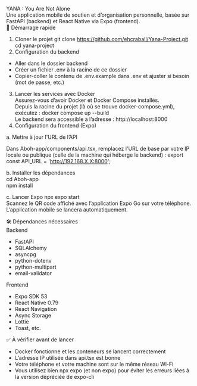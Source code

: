 YANA : You Are Not Alone  
Une application mobile de soutien et d’organisation personnelle, basée sur FastAPI (backend) et React Native via Expo (frontend).  
🚀 Démarrage rapide
1. Cloner le projet
  git clone https://github.com/ehcraball/Yana-Project.git  
  cd yana-project
2. Configuration du backend
  - Aller dans le dossier backend
  - Créer un fichier .env à la racine de ce dossier
  - Copier-coller le contenu de .env.example dans .env et ajuster si besoin (mot de passe, etc.)
3. Lancer les services avec Docker  
  Assurez-vous d’avoir Docker et Docker Compose installés.  
  Depuis la racine du projet (là où se trouve docker-compose.yml), exécutez : docker compose up --build  
  Le backend sera accessible à l’adresse : http://localhost:8000  
4. Configuration du frontend (Expo)

  a. Mettre à jour l'URL de l’API  

  Dans Aboh-app/components/api.tsx, remplacez l'URL de base par votre IP locale ou publique (celle de la machine qui héberge le backend) : export const API_URL = 'http://192.168.X.X:8000';  
  
  b. Installer les dépendances  
  cd Aboh-app  
  npm install  
  
  c. Lancer Expo 
  npx expo start  
  Scannez le QR code affiché avec l’application Expo Go sur votre téléphone.  
  L’application mobile se lancera automatiquement.  


🛠️ Dépendances nécessaires  
  Backend
  - FastAPI
  - SQLAlchemy
  - asyncpg
  - python-dotenv
  - python-multipart
  - email-validator

  Frontend  
  - Expo SDK 53
  - React Native 0.79
  - React Navigation
  - Async Storage
  - Lottie
  - Toast, etc.

     
  ✅ À vérifier avant de lancer
  - Docker fonctionne et les conteneurs se lancent correctement
  - L’adresse IP utilisée dans api.tsx est bonne
  - Votre téléphone et votre machine sont sur le même réseau Wi-Fi
  - Vous utilisez bien npx expo (et non expo) pour éviter les erreurs liées à la version dépréciée de expo-cli
